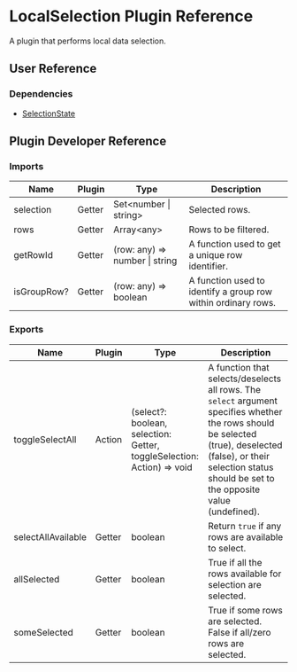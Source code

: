 # LocalSelection Plugin Reference

A plugin that performs local data selection.

## User Reference

### Dependencies

- [SelectionState](selection-state.md)

## Plugin Developer Reference

### Imports

Name | Plugin | Type | Description
-----|--------|------|------------
selection | Getter | Set&lt;number &#124; string&gt; | Selected rows.
rows | Getter | Array&lt;any&gt; | Rows to be filtered.
getRowId | Getter | (row: any) => number &#124; string | A function used to get a unique row identifier.
isGroupRow? | Getter | (row: any) => boolean | A function used to identify a group row within ordinary rows.

### Exports

Name | Plugin | Type | Description
-----|--------|------|------------
toggleSelectAll | Action | (select?: boolean, selection: Getter, toggleSelection: Action) => void | A function that selects/deselects all rows. The `select` argument specifies whether the rows should be selected (true), deselected (false), or their selection status should be set to the opposite value (undefined).
selectAllAvailable | Getter | boolean | Return `true` if any rows are available to select.
allSelected | Getter | boolean | True if all the rows available for selection are selected.
someSelected | Getter | boolean | True if some rows are selected. False if all/zero rows are selected.
